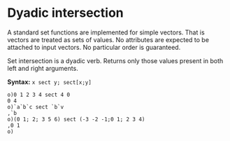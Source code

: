 # Dyadic intersection

A standard set functions are implemented for simple vectors. That is vectors are treated as sets of vаlues. No attributes are expected to be attached to input vectors. No particular order is guaranteed.

Set intersection is a dyadic verb. Returns only those vаlues present in both left and right arguments.

**Syntax:** ```x sect y; sect[x;y]```

```o
o)0 1 2 3 4 sect 4 0
0 4
o)`a`b`c sect `b`v
,`b
o)(0 1; 2; 3 5 6) sect (-3 -2 -1;0 1; 2 3 4)
,0 1
o)
```
